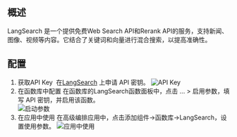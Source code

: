 ## 概述

LangSearch 是一个提供免费Web Search API和Rerank API的服务，支持新闻、图像、视频等内容。它结合了关键词和向量进行混合搜索，以提高准确性。


## 配置

1. 获取API Key 
在[LangSearch](https://langsearch.com/overview) 上申请 API 密钥。
![API Key](/ui/fx/img/langsearch_APIKey.jpg)
2. 在函数库中配置
在函数库的LangSearch函数面板中，点击 … > 启用参数，填写 API 密钥，并启用该函数。   
![启动参数](/ui/fx/img/langsearch_setting.jpg)
3. 在应用中使用
在高级编排应用中，点击添加组件->函数库->LangSearch，设置使用参数。
![应用中使用](/ui/fx/img/langsearch_app_used.jpg)
 